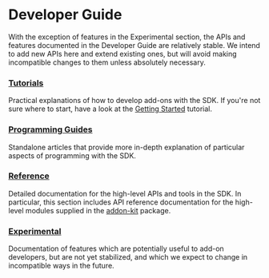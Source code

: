# Developer Guide #

With the exception of features in the Experimental section, the APIs and
features documented in the Developer Guide are relatively stable.  We intend
to add new APIs here and extend existing ones, but will avoid making
incompatible changes to them unless absolutely necessary.

### [Tutorials](dev-guide/addon-development/tutorials.html) ###
Practical explanations of how to develop add-ons with the SDK. If you're not
sure where to start, have a look at the [Getting
 Started](dev-guide/addon-development/getting-started.html) tutorial.

### [Programming Guides](dev-guide/addon-development/guides.html) ###
Standalone articles that provide more in-depth explanation of particular
aspects of programming with the SDK.

### [Reference](dev-guide/addon-development/reference.html) ###
Detailed documentation for the high-level APIs and tools in the SDK. In
particular, this section includes API reference documentation for the
high-level modules supplied in the
[addon-kit](packages/addon-kit/addon-kit.html) package.

### [Experimental](dev-guide/addon-development/experimental.html) ###
Documentation of features which are potentially useful to add-on developers,
but are not yet stabilized, and which we expect to change in incompatible
ways in the future.
